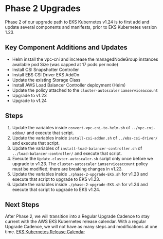 # Phase 2 Upgrades

Phase 2 of our upgrade path to EKS Kubernetes v1.24 is to first add and update several components and manifests, prior to EKS Kubernetes version 1.23.

## Key Component Additions and Updates
- Helm install the vpc-cni and increase the managedNodeGroup instances available pod Size (was capped at 17 pods per node)
- Install CSI Snapshotter Controller
- Install EBS CSI Driver EKS AddOn
- Update the existing Storage Class
- Install AWS Load Balancer Controller deployment (Helm)
- Update the policy attached to the `cluster-autoscaler` `iamserviceaccount`
- Upgrade to v1.23
- Upgrade to v1.24

## Steps
1. Update the variables inside `convert-vpc-cni-to-helm.sh` of `../vpc-cni-addon/` and execute that script.
2. Update the variables inside `install-csi-addon.sh` of `../ebs-csi-driver/` and execute that script.
3. Update the variables of `install-load-balancer-controller.sh` of `../load-balancer-controller/` and execute that script.
4. Execute the `Update-cluster-autoscaler.sh` script only once before we upgrade to v1.23. The `cluster-autoscaler` `iamserviceaccount` policy must be modified; there are breaking changes in v1.23.
5. Update the variables inside `./phase-2-upgrade-EKS.sh` for v1.23 and execute that script to upgrade to EKS v1.23.
6. Update the variables inside `./phase-2-upgrade-EKS.sh` for v1.24 and execute that script to upgrade to EKS v1.24.

## Next Steps
After Phase 2, we will transition into a Regular Upgrade Cadence to stay current with the AWS EKS Kubernetes release calendar. With a regular Upgrade Cadence, we will not have as many steps and modifications at one time.
[EKS Kubernetes Release Calendar](https://docs.aws.amazon.com/eks/latest/userguide/kubernetes-versions.html#kubernetes-release-calendar)
